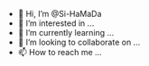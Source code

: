 - 👋 Hi, I’m @Si-HaMaDa
- 👀 I’m interested in ...
- 🌱 I’m currently learning ...
- 💞️ I’m looking to collaborate on ...
- 📫 How to reach me ...

<!---
Si-HaMaDa/Si-HaMaDa is a ✨ special ✨ repository because its `README.md` (this file) appears on your GitHub profile.
You can click the Preview link to take a look at your changes.
--->

